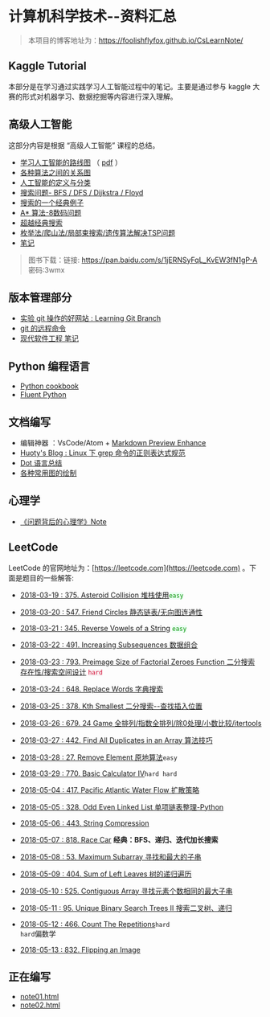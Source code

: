 <style>
  code.local_r {
      background-color:#f8f2f4;
      color:#d40a32;
  }
  code.local_g{
    background-color: #eafef1;
    color: #089308;
  }
</style>

# 计算机科学技术--资料汇总
> 本项目的博客地址为：<https://foolishflyfox.github.io/CsLearnNote/>

## Kaggle Tutorial

本部分是在学习通过实践学习人工智能过程中的笔记。主要是通过参与 kaggle 大赛的形式对机器学习、数据挖掘等内容进行深入理解。

## 高级人工智能

这部分内容是根据 “高级人工智能” 课程的总结。

- [学习人工智能的路线图](/AdvancedAI/AISummary.html) （ [pdf](/assets/AISummary.pdf) ）
- [各种算法之间的关系图](/AdvancedAI/AlgorithmRelations.html)
- [人工智能的定义与分类](/AdvancedAI/AIDefine.html)
- [搜索问题- BFS / DFS / Dijkstra / Floyd](/AdvancedAI/Search.html)
- [搜索的一个经典例子](/LeetCode/818_RaceCar.md)
- [A\* 算法-8数码问题](/AdvancedAI/EightDigit.html)
- [超越经典搜索](/AdvancedAI/BeyondClassicSearch.html)
- [枚举法/爬山法/局部束搜索/遗传算法解决TSP问题](/AdvancedAI/TSP_genetic.html)
- [笔记](/AdvancedAI/Note.html)

> 图书下载：链接: 
> <https://pan.baidu.com/s/1jERNSyFqL_KvEW3fN1gP-A>
> 密码:3wmx

## 版本管理部分

- [实验 git 操作的好网站 : Learning Git Branch](https://learngitbranching.js.org/?NODEMO)
- [git 的远程命令](/GitTutorial/git远程命令.html)
- [现代软件工程 笔记](/GitTutorial/ModernSoftwareEngineer.html)

## Python 编程语言

- [Python cookbook](/Python/PythonUsage.html)
- [Fluent Python](/Python/fluentpython.html)

## 文档编写

- 编辑神器 ：VsCode/Atom + [Markdown Preview Enhance](https://shd101wyy.github.io/markdown-preview-enhanced/#/zh-cn/code-chunk)
- [Huoty's Blog : Linux 下 grep 命令的正则表达式规范](http://kuanghy.github.io/2015/10/26/grep-regex)
- [Dot 语言总结](/Editor/DotLanguage.html)
- [各种常用图的绘制](/Editor/CommonGraph.html)

## 心理学

- [《问题背后的心理学》Note](/Psychology/PsychologyInProblems.html)

## LeetCode

LeetCode 的官网地址为：[https://leetcode.com](https://leetcode.com) 。下面是题目的一些解答:

- [2018-03-19 : 375. Asteroid Collision 堆栈使用](/LeetCode/375_AsteroidCollision.html)<code class='local_g'>easy</code>

- [2018-03-20 : 547. Friend Circles 静态链表/无向图连通性](/LeetCode/547_FriendCircles.html)

- [2018-03-21 : 345. Reverse Vowels of a String](/LeetCode/345_ReverseVowels.html) <code class="local_g">easy</code>

- [2018-03-22 : 491. Increasing Subsequences 数据组合](/LeetCode/491_IncreasingSubsequences.html)

- [2018-03-23 : 793. Preimage Size of Factorial Zeroes Function 二分搜索存在性/搜索空间设计](/LeetCode/793_PreimageSizeofFactorialZeroesFunction.html) <code class='local_r'>hard</code>

- [2018-03-24 : 648. Replace Words 字典搜索](/LeetCode/648_ReplaceWords.html)

- [2018-03-25 : 378. Kth Smallest 二分搜索--查找插入位置](/LeetCode/378_KthSmallestElementinaSortedMatrix.html)

- [2018-03-26 : 679. 24 Game 全排列/指数全排列/除0处理/小数比较/itertools](/LeetCode/679_24Game.html)

- [2018-03-27 : 442. Find All Duplicates in an Array 算法技巧](/LeetCode/442_FindAllDuplicatesinanArray.md)

- [2018-03-28 : 27. Remove Element 原地算法](/LeetCode/27_RemoveElement.html)<code class="green">easy</code>

- [2018-03-29 : 770. Basic Calculator IV](/LeetCode/770_BasicCalculatorIV.html)<code class="red">hard hard</code>

- [2018-05-04 : 417. Pacific Atlantic Water Flow 扩散策略](/LeetCode/417_PacificAtlanticWaterFlow.html)

- [2018-05-05 : 328. Odd Even Linked List 单项链表整理-Python](/LeetCode/328_OddEvenLinkedList.html)

- [2018-05-06 : 443. String Compression](/LeetCode/443_String_Compression.html)

- [2018-05-07 : 818. Race Car](/LeetCode/818_RaceCar.md) **经典：BFS、递归、迭代加长搜索**

- [2018-05-08 : 53. Maximum Subarray 寻找和最大的子串](/LeetCode/53_MaximumSubarray.html)

- [2018-05-09 : 404. Sum of Left Leaves 树的递归遍历](/LeetCode/404_SumofLeftLeaves.html)

- [2018-05-10 : 525. Contiguous Array 寻找元素个数相同的最大子串](/LeetCode/525_ContiguousArray.html)

- [2018-05-11 : 95. Unique Binary Search Trees II 搜索二叉树、递归](/LeetCode/95_UniqueBSTII.html)

- [2018-05-12 : 466. Count The Repetitions](/LeetCode/466_CountTheRepetitions.html)<code class="red">hard hard</code>偏数学

- [2018-05-13 : 832. Flipping an Image](/LeetCode/832_FlippinganImage.html)

## 正在编写
- [note01.html](/anyfile/note01.html)
- [note02.html](/anyfile/note02.html)
